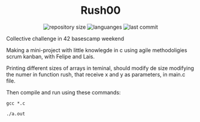 <h1 align="center">
  Rush00
</h1>

<p align="center">
  <img alt="repository size" src="https://img.shields.io/github/repo-size/angelasoler/Rush00">
  
  <img alt="languanges" src="https://img.shields.io/github/languages/count/angelasoler/Rush00">

  <img alt="last commit" src="https://img.shields.io/github/last-commit/angelasoler/Rush00">
</p>

Collective challenge in 42 basescamp weekend

Making a mini-project with little knowlegde in c using agile methodoligies scrum kanban, with Felipe and Lais.

Printing different sizes of arrays in teminal, should modify de size modifying the numer in function rush, that receive x and y as parameters, in main.c file.

Then compile and run using these commands:

```gcc *.c```

```./a.out```

